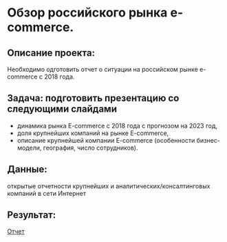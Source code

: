 # Обзор российского рынка e-commerce. 

## Описание проекта:

Необходимо одготовить отчет о ситуации на российском рынке e-commerce с 2018 года.

## Задача: подготовить презентацию со следующими слайдами
- динамика рынка E-commerce с 2018 года с прогнозом на 2023 год,
- доля крупнейших компаний на рынке E-commerce,
- описание крупнейшей компании E-commerce (особенности бизнес-модели, география, число сотрудников).

## Данные:
открытые отчетности крупнейших и аналитических/консалтинговых компаний в сети Интернет

## Результат:
[Отчет](https://github.com/maryaborisova/portfolio/blob/main/e-commerce%20report/%D0%9E%D0%B1%D0%B7%D0%BE%D1%80%20%D1%80%D0%BE%D1%81%D1%81%D0%B8%D0%B9%D1%81%D0%BA%D0%BE%D0%B3%D0%BE%20%D1%80%D1%8B%D0%BD%D0%BA%D0%B0%20E-commerce.pdf)


